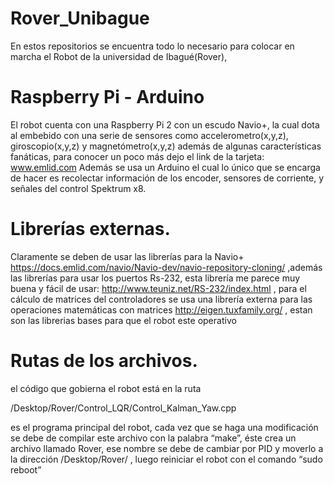 # Rover_Unibague

En estos repositorios se encuentra todo lo necesario para colocar en marcha el Robot de la universidad de Ibagué(Rover),  



# Raspberry Pi - Arduino

El robot cuenta con una Raspberry Pi 2 con un escudo Navio+, la cual dota al embebido con una serie de sensores como accelerometro(x,y,z), giroscopio(x,y,z) y magnetómetro(x,y,z) además de algunas características fanáticas, para conocer un poco más dejo el link de la tarjeta: www.emlid.com
Además se usa un Arduino el cual lo único que se encarga de hacer es recolectar información de los encoder, sensores de corriente, y señales del control Spektrum x8.

# Librerías externas.

Claramente se deben de usar las librerías para la Navio+ https://docs.emlid.com/navio/Navio-dev/navio-repository-cloning/  ,además las librerías para usar los puertos Rs-232, esta librería me parece muy buena y fácil de usar: http://www.teuniz.net/RS-232/index.html , para el cálculo de matrices del controladores se usa una librería externa para las operaciones matemáticas con matrices http://eigen.tuxfamily.org/ , estan son las librerias bases para que el robot este operativo

# Rutas de los archivos.
el código que gobierna el robot está en la ruta 

/Desktop/Rover/Control_LQR/Control_Kalman_Yaw.cpp

es el programa principal del robot, cada vez que se haga una modificación se debe de compilar este archivo con la palabra “make”, éste crea un archivo llamado Rover, ese nombre se debe de cambiar por PID y moverlo a la dirección /Desktop/Rover/ , luego reiniciar el robot con el comando “sudo reboot” 
